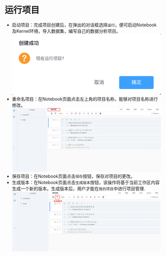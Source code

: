 # 运行项目

* 启动项目：完成项目创建后，在弹出的对话框选择`运行`，便可启动Notebook及Kernel环境，导入数据集，编写自己的数据分析项目。
  ![image description](/image/setup-success.png)
* 重命名项目：在Notebook页面点击左上角的项目名称，能够对项目名称进行修改。
  ![image description](/image/运行时-修改项目名称.png)
* 保存项目：在Notebook页面点击`保存`按钮，保存对项目的更改。
* 生成版本：在Notebook页面点击`生成版本`按钮，该操作将基于当前工作区内容生成一个新的版本。生成版本后，用户才能在`我的项目`中进行项目管理.
  ![image description](/image/运行时-生成版本.png)
